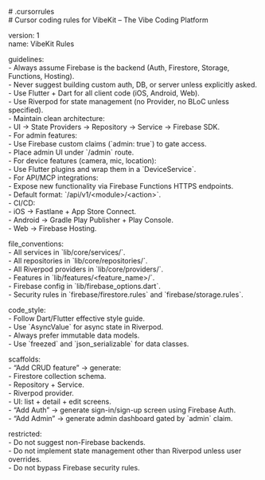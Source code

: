 \# .cursorrules  
\# Cursor coding rules for VibeKit – The Vibe Coding Platform

version: 1  
name: VibeKit Rules

guidelines:  
  \- Always assume Firebase is the backend (Auth, Firestore, Storage, Functions, Hosting).  
  \- Never suggest building custom auth, DB, or server unless explicitly asked.  
  \- Use Flutter \+ Dart for all client code (iOS, Android, Web).  
  \- Use Riverpod for state management (no Provider, no BLoC unless specified).  
  \- Maintain clean architecture:  
    \- UI → State Providers → Repository → Service → Firebase SDK.  
  \- For admin features:  
    \- Use Firebase custom claims (\`admin: true\`) to gate access.  
    \- Place admin UI under \`/admin\` route.  
  \- For device features (camera, mic, location):  
    \- Use Flutter plugins and wrap them in a \`DeviceService\`.  
  \- For API/MCP integrations:  
    \- Expose new functionality via Firebase Functions HTTPS endpoints.  
    \- Default format: \`/api/v1/\<module\>/\<action\>\`.  
  \- CI/CD:  
    \- iOS → Fastlane \+ App Store Connect.  
    \- Android → Gradle Play Publisher \+ Play Console.  
    \- Web → Firebase Hosting.

file\_conventions:  
  \- All services in \`lib/core/services/\`.  
  \- All repositories in \`lib/core/repositories/\`.  
  \- All Riverpod providers in \`lib/core/providers/\`.  
  \- Features in \`lib/features/\<feature\_name\>/\`.  
  \- Firebase config in \`lib/firebase\_options.dart\`.  
  \- Security rules in \`firebase/firestore.rules\` and \`firebase/storage.rules\`.

code\_style:  
  \- Follow Dart/Flutter effective style guide.  
  \- Use \`AsyncValue\` for async state in Riverpod.  
  \- Always prefer immutable data models.  
  \- Use \`freezed\` and \`json\_serializable\` for data classes.

scaffolds:  
  \- “Add CRUD feature” → generate:  
    \- Firestore collection schema.  
    \- Repository \+ Service.  
    \- Riverpod provider.  
    \- UI: list \+ detail \+ edit screens.  
  \- “Add Auth” → generate sign-in/sign-up screen using Firebase Auth.  
  \- “Add Admin” → generate admin dashboard gated by \`admin\` claim.

restricted:  
  \- Do not suggest non-Firebase backends.  
  \- Do not implement state management other than Riverpod unless user overrides.  
  \- Do not bypass Firebase security rules.

